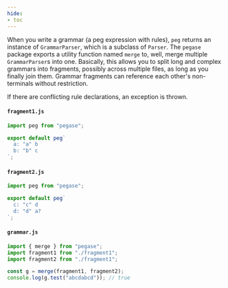 ```yaml
---
hide:
- toc
---
```


When you write a grammar (a peg expression with rules), `peg` returns an instance of `GrammarParser`, which is a subclass of `Parser`. The `pegase` package exports a utility function named `merge` to, well, merge multiple `GrammarParser`s into one. Basically, this allows you to split long and complex grammars into fragments, possibly across multiple files, as long as you finally join them. Grammar fragments can reference each other's non-terminals without restriction.

If there are conflicting rule declarations, an exception is thrown.

#### `fragment1.js`

```js
import peg from "pegase";

export default peg`
  a: "a" b
  b: "b" c
`;
```

#### `fragment2.js`

```js
import peg from "pegase";

export default peg`
  c: "c" d
  d: "d" a?
`;
```

#### `grammar.js`

```js
import { merge } from "pegase";
import fragment1 from "./fragment1";
import fragment2 from "./fragment1";

const g = merge(fragment1, fragment2);
console.log(g.test("abcdabcd")); // true
```
